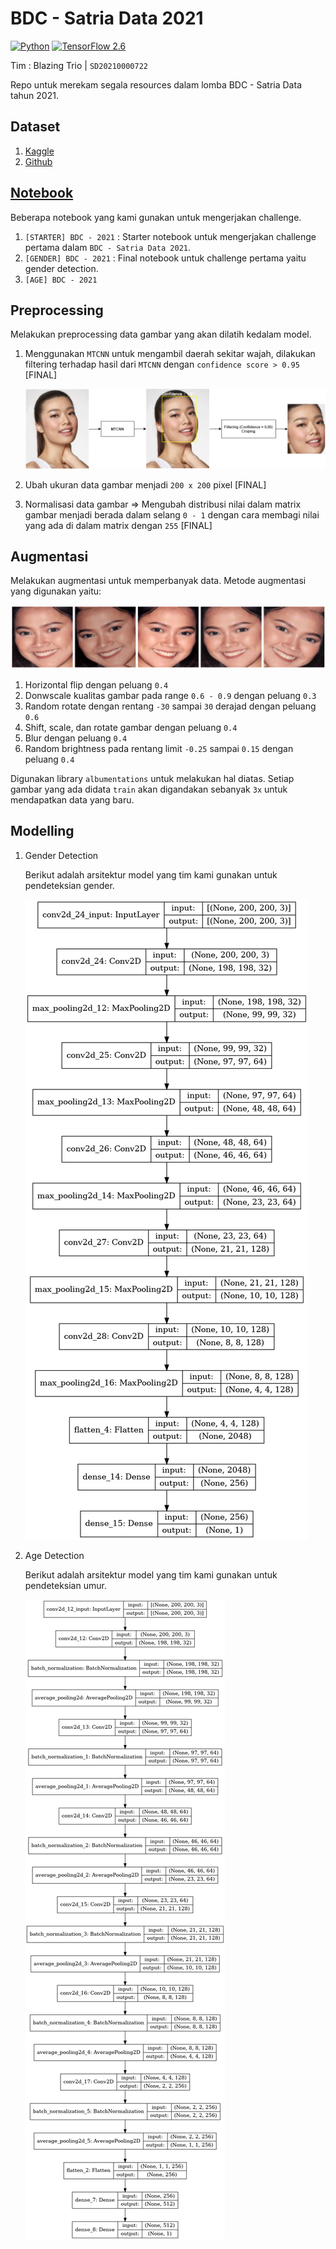 # BDC - Satria Data 2021

[![Python](https://img.shields.io/badge/Python-3.7%20|%203.8%20|%203.9-green?logo=python)](https://www.python.org/)
[![TensorFlow 2.6](https://img.shields.io/badge/TensorFlow-2.6.0-FF6F00?logo=tensorflow)](https://github.com/tensorflow/tensorflow/releases/tag/v2.6.0)

Tim : Blazing Trio | `SD20210000722`

Repo untuk merekam segala resources dalam lomba BDC - Satria Data tahun 2021.

## Dataset

1. [Kaggle](https://www.kaggle.com/wahyusetianto/bdc-2021)
2. [Github](./data/README.md)

## [Notebook](./notebook/README.md)

Beberapa notebook yang kami gunakan untuk mengerjakan challenge.

1. `[STARTER] BDC - 2021` : Starter notebook untuk mengerjakan challenge pertama dalam `BDC - Satria Data 2021`.
2. `[GENDER] BDC - 2021` : Final notebook untuk challenge pertama yaitu gender detection.
3. `[AGE] BDC - 2021`

## Preprocessing

Melakukan preprocessing data gambar yang akan dilatih kedalam model.

1. Menggunakan `MTCNN` untuk mengambil daerah sekitar wajah, dilakukan filtering terhadap hasil dari
   `MTCNN` dengan `confidence score > 0.95` [FINAL]

   ![MTCNN](./assets/MTCNN.png)

2. Ubah ukuran data gambar menjadi `200 x 200` pixel [FINAL]
3. Normalisasi data gambar => Mengubah distribusi nilai dalam matrix gambar menjadi berada dalam
   selang `0 - 1` dengan cara membagi nilai yang ada di dalam matrix dengan `255` [FINAL]

## Augmentasi

Melakukan augmentasi untuk memperbanyak data. Metode augmentasi yang digunakan yaitu:

![augmentasi](./assets/augmentations.png)

1. Horizontal flip dengan peluang `0.4`
2. Donwscale kualitas gambar pada range `0.6 - 0.9` dengan peluang `0.3`
3. Random rotate dengan rentang `-30` sampai `30` derajad dengan peluang `0.6`
4. Shift, scale, dan rotate gambar dengan peluang `0.4`
5. Blur dengan peluang `0.4`
6. Random brightness pada rentang limit `-0.25` sampai `0.15` dengan peluang `0.4`

Digunakan library `albumentations` untuk melakukan hal diatas. Setiap gambar yang ada didata `train`
akan digandakan sebanyak `3x` untuk mendapatkan data yang baru.

## Modelling

1. Gender Detection

   Berikut adalah arsitektur model yang tim kami gunakan untuk pendeteksian gender.

   ![arsitektur-gender](./assets/arsitektur-model-gender.png)

2. Age Detection

   Berikut adalah arsitektur model yang tim kami gunakan untuk pendeteksian umur.

   ![arsitektur-age](./assets/arsitektur-model.png)
